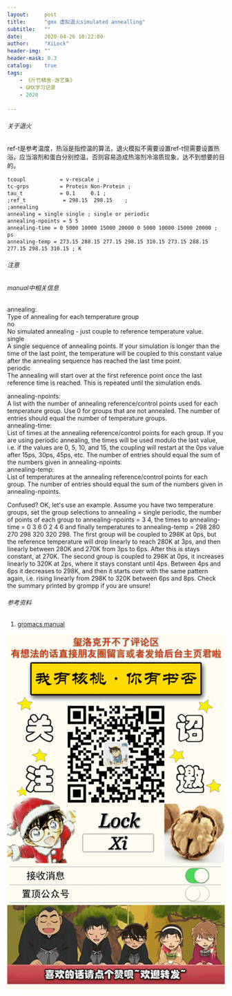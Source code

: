```yaml
---
layout:     post
title:      "gmx 虚拟退火simulated annealling"
subtitle:   ""
date:       2020-04-26 10:22:00
author:     "XiLock"
header-img: ""
header-mask: 0.3
catalog:    true
tags:
    - 《斤竹精舍·游艺集》
    - GMX学习记录
    - 2020

---
```


###### 关于退火
ref-t是参考温度，热浴是指控温的算法，退火模拟不需要设置ref-t但需要设置热浴。应当溶剂和蛋白分别控温，否则容易造成热溶剂冷溶质现象，达不到想要的目的。

```
tcoupl           = v-rescale ; 
tc-grps          = Protein Non-Protein ; 
tau_t            = 0.1     0.1 ; 
;ref_t            = 298.15  298.15    ; 
;annealing
annealing = single single ; single or periodic
annealing-npoints = 5 5
annealing-time = 0 5000 10000 15000 20000 0 5000 10000 15000 20000 ; ps
annealing-temp = 273.15 288.15 277.15 298.15 310.15 273.15 288.15 277.15 298.15 310.15 ; K
```

###### 注意


###### manual中相关信息

annealing:  
Type of annealing for each temperature group  
no  
No simulated annealing - just couple to reference temperature value.  
single  
A single sequence of annealing points. If your simulation is longer than the time of the last point, the temperature will be coupled to this constant value after the annealing sequence has reached the last time point.  
periodic  
The annealing will start over at the first reference point once the last reference time is reached. This is repeated until the simulation ends.  

annealing-npoints:  
A list with the number of annealing reference/control points used for each temperature group. Use 0 for groups that are not annealed. The number of entries should equal the number of temperature groups.  
annealing-time:  
List of times at the annealing reference/control points for each group. If you are using periodic annealing, the times will be used modulo the last value, i.e. if the values are 0, 5, 10, and 15, the coupling will restart at the 0ps value after 15ps, 30ps, 45ps, etc. The number of entries should equal the sum of the numbers given in annealing-npoints.  
annealing-temp:  
List of temperatures at the annealing reference/control points for each group. The number of entries should equal the sum of the numbers given in annealing-npoints.  

Confused? OK, let's use an example. Assume you have two temperature groups, set the group selections to annealing = single periodic, the number of points of each group to annealing-npoints = 3 4, the times to annealing-time = 0 3 6 0 2 4 6 and finally temperatures to annealing-temp = 298 280 270 298 320 320 298. The first group will be coupled to 298K at 0ps, but the reference temperature will drop linearly to reach 280K at 3ps, and then linearly between 280K and 270K from 3ps to 6ps. After this is stays constant, at 270K. The second group is coupled to 298K at 0ps, it increases linearly to 320K at 2ps, where it stays constant until 4ps. Between 4ps and 6ps it decreases to 298K, and then it starts over with the same pattern again, i.e. rising linearly from 298K to 320K between 6ps and 8ps. Check the summary printed by grompp if you are unsure!

###### 参考资料
1. [gromacs manual](https://manual.gromacs.org/archive/4.6.3/online/mdp_opt.html)


![](/img/wc-tail.GIF)
